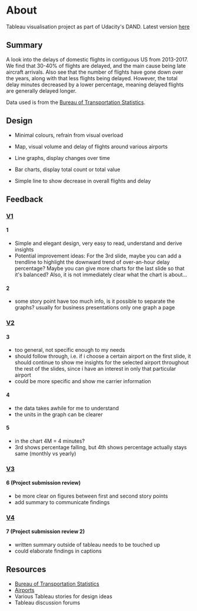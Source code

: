 # About

Tableau visualisation project as part of Udacity's DAND.
Latest version [here](https://public.tableau.com/profile/jabez.tay#!/vizhome/ContiguousUSFlightsv5/ContiguousUSFlights2013-2017)

## Summary

A look into the delays of domestic flights in contiguous US from 2013-2017. We find that 30-40% of flights are delayed, and the main cause being late aircraft arrivals. Also see that the number of flights have gone down over the years, along with that less flights being delayed. However, the total delay minutes decreased by a lower percentage, meaning delayed flights are generally delayed longer.

Data used is from the [Bureau of Transportation Statistics](https://www.transtats.bts.gov/DL_SelectFields.asp?Table_ID=236).

## Design

- Minimal colours, refrain from visual overload

- Map, visual volume and delay of flights around various airports

- Line graphs, display changes over time

- Bar charts, display total count or total value

- Simple line to show decrease in overall flights and delay

## Feedback

### [V1](https://public.tableau.com/profile/jabez.tay#!/vizhome/ContiguousUSFlightsv1/ContiguousUSFlights2013-2017)

#### 1

- Simple and elegant design, very easy to read, understand and derive insights
- Potential improvement ideas: For the 3rd slide, maybe you can add a trendline to highlight the downward trend of over-an-hour delay percentage? Maybe you can give more charts for the last slide so that it's balanced? Also, it is not immediately clear what the chart is about...

#### 2

- some story point have too much info, is it possible to separate the graphs? usually for business presentations only one graph a page

### [V2](https://public.tableau.com/profile/jabez.tay#!/vizhome/ContiguousUSFlightsv2/ContiguousUSFlights2013-2017)

#### 3

- too general, not specific enough to my needs
- should follow through, i.e. if i choose a certain airport on the first slide, it should continue to show me insights for the selected airport throughout the rest of the slides, since i have an interest in only that particular airport
- could be more specific and show me carrier information

#### 4

- the data takes awhile for me to understand
- the units in the graph can be clearer

#### 5

- in the chart 4M = 4 minutes?
- 3rd shows percentage falling, but 4th shows percentage actually stays same (monthly vs yearly)

### [V3](https://public.tableau.com/profile/jabez.tay#!/vizhome/ContiguousUSFlightsv3/ContiguousUSFlights2013-2017?publish=yes)

#### 6 (Project submission review)

- be more clear on figures between first and second story points
- add summary to communicate findings

### [V4](https://public.tableau.com/profile/jabez.tay#!/vizhome/ContiguousUSFlightsv4/ContiguousUSFlights2013-2017)

#### 7 (Project submission review 2)

- written summary outside of tableau needs to be touched up
- could elaborate findings in captions

## Resources

- [Bureau of Transportation Statistics](https://www.transtats.bts.gov/OT_Delay/OT_DelayCause1.asp)
- [Airports](http://osav-usdot.opendata.arcgis.com/datasets/0e872765538d499a883850e3f2ba0848_0)
- Various Tableau stories for design ideas
- Tableau discussion forums

